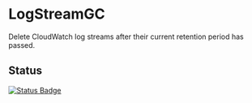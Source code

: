 #  LogStreamGC

Delete CloudWatch log streams after their current retention period has passed.

## Status

[![Status Badge](https://github.com/jluszcz/LogStreamGC/actions/workflows/build-and-deploy.yml/badge.svg)](https://github.com/jluszcz/LogStreamGC/actions/workflows/build-and-deploy.yml)
